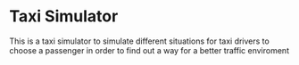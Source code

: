 # Taxi Simulator
This is a taxi simulator to simulate different situations for taxi drivers to choose a passenger
in order to find out a way for a better traffic enviroment
